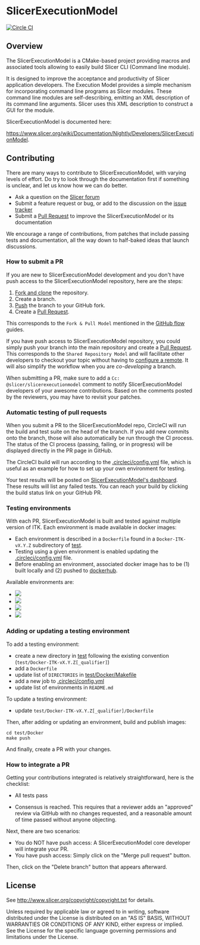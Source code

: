 SlicerExecutionModel
====================

[![Circle CI](https://circleci.com/gh/Slicer/SlicerExecutionModel.svg?style=svg)](https://circleci.com/gh/Slicer/SlicerExecutionModel)

Overview
--------

The SlicerExecutionModel is a CMake-based project providing macros and associated tools
allowing to easily build Slicer CLI (Command line module).

It is designed to improve the acceptance and productivity of Slicer application developers.
The Execution Model provides a simple mechanism for incorporating command line programs as Slicer modules.
These command line modules are self-describing, emitting an XML description of its command line arguments.
Slicer uses this XML description to construct a GUI for the module.

SlicerExecutionModel is documented here:

https://www.slicer.org/wiki/Documentation/Nightly/Developers/SlicerExecutionModel.

Contributing
------------

There are many ways to contribute to SlicerExecutionModel, with varying levels of effort. Do try to
look through the documentation first if something is unclear, and let us know how we can
do better.

- Ask a question on the [Slicer forum][forum]
- Submit a feature request or bug, or add to the discussion on the [issue tracker][is]
- Submit a [Pull Request][pr] to improve the SlicerExecutionModel or its documentation

We encourage a range of contributions, from patches that include passing tests and
documentation, all the way down to half-baked ideas that launch discussions.


### How to submit a PR

If you are new to SlicerExecutionModel development and you don't have push access to the
SlicerExecutionModel repository, here are the steps:

1. [Fork and clone](https://help.github.com/articles/fork-a-repo/) the repository.
2. Create a branch.
3. [Push](https://help.github.com/articles/pushing-to-a-remote/) the branch to your GitHub fork.
4. Create a [Pull Request][pr].

This corresponds to the ``Fork & Pull Model`` mentioned in the
[GitHub flow](https://guides.github.com/introduction/flow/index.html) guides.

If you have push access to SlicerExecutionModel repository, you could simply push your branch
into the main repository and create a [Pull Request][pr]. This
corresponds to the ``Shared Repository Model`` and will facilitate other developers to checkout your
topic without having to [configure a remote](https://help.github.com/articles/configuring-a-remote-for-a-fork/).
It will also simplify the workflow when you are *co-developing* a branch.

When submitting a PR, make sure to add a ``Cc: @slicer/slicerexecutionmodel`` comment to notify SlicerExecutionModel
developers of your awesome contributions. Based on the
comments posted by the reviewers, you may have to revisit your patches.


### Automatic testing of pull requests

When you submit a PR to the SlicerExecutionModel repo, CircleCI will run the build and test suite on the
head of the branch. If you add new commits onto the branch, those will also automatically
be run through the CI process. The status of the CI process (passing, failing, or in progress) will
be displayed directly in the PR page in GitHub.

The CircleCI build will run according to the [.circleci/config.yml](.circleci/config.yml) file,
which is useful as an example for how to set up your own environment for testing.

Your test results will be posted on [SlicerExecutionModel's dashboard](http://slicer.cdash.org/index.php?project=SlicerExecutionModel).
These results will list any failed tests. You can reach your
build by clicking the build status link on your GitHub PR.


### Testing environments

With each PR, SlicerExecutionModel is built and tested against multiple version of ITK. Each
environment is made available in docker images:

* Each environment is described in a ``Dockerfile`` found in a ``Docker-ITK-vX.Y.Z`` subdirectory of [test](./test).
* Testing using a given environment is enabled updating the [.circleci/config.yml](.circleci/config.yml) file.
* Before enabling an environment, associated docker image has to be (1) built locally and (2) pushed to [dockerhub](https://hub.docker.com/r/slicer/slicerexecutionmodel/tags/).

Available environments are:

* [![](https://images.microbadger.com/badges/version/slicer/slicerexecutionmodel:itk-v4.8.0_use_system_libraries-off.svg)](https://microbadger.com/images/slicer/slicerexecutionmodel:itk-v4.8.0_use_system_libraries-off)
* [![](https://images.microbadger.com/badges/version/slicer/slicerexecutionmodel:itk-v4.10.1_use_system_libraries-off.svg)](https://microbadger.com/images/slicer/slicerexecutionmodel:itk-v4.10.1_use_system_libraries-off)
* [![](https://images.microbadger.com/badges/version/slicer/slicerexecutionmodel:itk-v4.13.0_use_system_libraries-off.svg)](https://microbadger.com/images/slicer/slicerexecutionmodel:itk-v4.13.0_use_system_libraries-off)
* [![](https://images.microbadger.com/badges/version/slicer/slicerexecutionmodel:itk-master_use_system_libraries-off.svg)](https://microbadger.com/images/slicer/slicerexecutionmodel:itk-master_use_system_libraries-off)


### Adding or updating a testing environment

To add a testing environment:
* create a new directory in [test](test) following the existing convention (``test/Docker-ITK-vX.Y.Z[_qualifier]``)
* add a ``Dockerfile``
* update list of ``DIRECTORIES`` in [test/Docker/Makefile](test/Docker/Makefile)
* add a new job to [.circleci/config.yml](.circleci/config.yml)
* update list of environments in ``README.md``

To update a testing environment:
* update ``test/Docker-ITK-vX.Y.Z[_qualifier]/Dockerfile``

Then, after adding or updating an environment, build and publish images:

    cd test/Docker
    make push

And finally, create a PR with your changes.

### How to integrate a PR

Getting your contributions integrated is relatively straightforward, here is the checklist:

- All tests pass

- Consensus is reached. This requires that a reviewer adds an "approved" review via GitHub with no
  changes requested, and a reasonable amount of time passed without anyone objecting.

Next, there are two scenarios:

- You do NOT have push access: A SlicerExecutionModel core developer will integrate your PR.
- You have push access: Simply click on the "Merge pull request" button.

Then, click on the "Delete branch" button that appears afterward.

License
-------

See http://www.slicer.org/copyright/copyright.txt for details.

Unless required by applicable law or agreed to in writing, software
distributed under the License is distributed on an "AS IS" BASIS,
WITHOUT WARRANTIES OR CONDITIONS OF ANY KIND, either express or implied.
See the License for the specific language governing permissions and
limitations under the License.


[fk]: http://help.github.com/forking/
[is]: http://github.com/Slicer/SlicerExecutionModel/issues
[pr]: http://github.com/Slicer/SlicerExecutionModel/pulls
[forum]: https://discourse.slicer.org/

